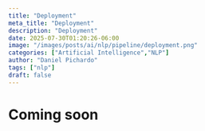 ```yaml
---
title: "Deployment"
meta_title: "Deployment"
description: "Deployment"
date: 2025-07-30T01:20:26-06:00
image: "/images/posts/ai/nlp/pipeline/deployment.png"
categories: ["Artificial Intelligence","NLP"]
author: "Daniel Pichardo"
tags: ["nlp"]
draft: false
---
```


# Coming soon

